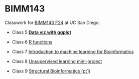 # BIMM143
Classwork for [BIMM143 F24](https://bioboot.github.io/bimm143_F24/) at UC San Diego.

- Class 5 [**Data viz with ggplot**](https://github.com/bioboot/bimm141_github/blob/main/class05/class05.md) 

- Class 6 [R functions](https://github.com/bioboot/bimm141_github/blob/main/class06/class06.pdf)

- Class 7 [Introduction to machine learning for Bioinformatics]()

- Class 8 [Unsupervised learning mini-project]()

- Class 9 [Structural Bioinformatics (pt1)]()
